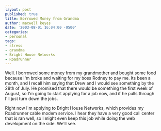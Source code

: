 ```yaml
---
layout: post
published: true
title: Borrowed Money from Grandma
author: maxwell keyes
date: '2003-08-01 16:04:00 -0500'
categories:
- personal
tags:
- stress
- grandma
- Bright House Networks
- Roadrunner
---
```


Well. I borrowed some money from my grandmother and bought some food because I'm broke and waiting for my boss Rodney
to pay me. Its been a month, and I recall him saying that Drew and I would see something by the 28th of July. He
promised that there would be something the first week of August, so I'm going to start applying for a job now, and if he
pulls through I'll just turn down the jobs.

Right now I'm applying to Bright House Networks, which provides my Roadrunner cable modem service. I hear they have a
very good call center that is ran well, so I might even keep this job while doing the web development on the side. We'll
see.
